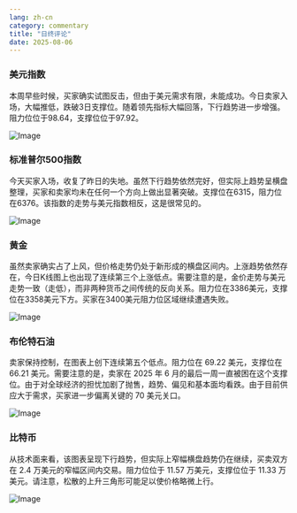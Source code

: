 ```yaml
---
lang: zh-cn
category: commentary
title: "日终评论"
date: 2025-08-06
---
```


### 美元指数

本周早些时候，买家确实试图反击，但由于美元需求有限，未能成功。今日卖家入场，大幅推低，跌破3日支撑位。随着领先指标大幅回落，下行趋势进一步增强。阻力位位于98.64，支撑位位于97.92。

![Image](https://markleighedu.github.io/img/Aug-2025/06-Aug-2025/usdindex.jpg)

### 标准普尔500指数

今天买家入场，收复了昨日的失地。虽然下行趋势依然完好，但实际上趋势呈横盘整理，买家和卖家均未在任何一个方向上做出显著突破。支撑位在6315，阻力位在6376。该指数的走势与美元指数相反，这是很常见的。

![Image](https://markleighedu.github.io/img/Aug-2025/06-Aug-2025/sp500.jpg)

### 黄金

虽然卖家确实占了上风，但价格走势仍处于新形成的横盘区间内。上涨趋势依然存在，今日K线图上也出现了连续第三个上涨低点。需要注意的是，金价走势与美元走势一致（走低），而非两种货币之间传统的反向关系。阻力位在3386美元，支撑位在3358美元下方。买家在3400美元阻力位区域继续遭遇失败。

![Image](https://markleighedu.github.io/img/Aug-2025/06-Aug-2025/gold.jpg)

### 布伦特石油

卖家保持控制，在图表上创下连续第五个低点。阻力位在 69.22 美元，支撑位在 66.21 美元。需要注意的是，卖家在 2025 年 6 月的最后一周一直被困在这个支撑位。由于对全球经济的担忧加剧了抛售，趋势、偏见和基本面均看跌。由于目前供应大于需求，买家进一步偏离关键的 70 美元关口。

![Image](https://markleighedu.github.io/img/Aug-2025/06-Aug-2025/brentoil.jpg)

### 比特币

从技术面来看，该图表呈现下行趋势，但实际上窄幅横盘趋势仍在继续，买卖双方在 2.4 万美元的窄幅区间内交易。阻力位位于 11.57 万美元，支撑位位于 11.33 万美元。请注意，松散的上升三角形可能足以使价格略微上行。

![Image](https://markleighedu.github.io/img/Aug-2025/06-Aug-2025/bitcoin.jpg)

